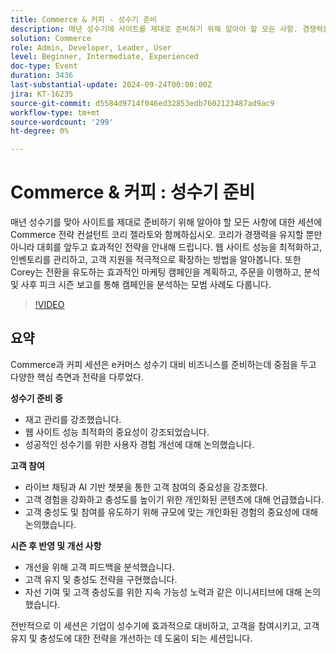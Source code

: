 ```yaml
---
title: Commerce & 커피 - 성수기 준비
description: 매년 성수기에 사이트를 제대로 준비하기 위해 알아야 할 모든 사항. 경쟁력을 유지할 뿐만 아니라 경쟁보다 앞서 나갈 수 있는 효과적인 전략. 웹 사이트 성능을 최적화하고, 인벤토리를 관리하고, 고객 지원을 적극적으로 확장하는 방법을 알아봅니다. 또한 Corey는 전환을 유도하는 효과적인 마케팅 캠페인을 계획하고, 주문을 이행하고, 분석 및 사후 피크 시즌 보고를 통해 캠페인을 분석하는 모범 사례도 다룹니다.
solution: Commerce
role: Admin, Developer, Leader, User
level: Beginner, Intermediate, Experienced
doc-type: Event
duration: 3436
last-substantial-update: 2024-09-24T00:00:00Z
jira: KT-16235
source-git-commit: d5584d9714f046ed32853edb7602123487ad9ac9
workflow-type: tm+mt
source-wordcount: '299'
ht-degree: 0%

---
```



# Commerce &amp; 커피 : 성수기 준비

매년 성수기를 맞아 사이트를 제대로 준비하기 위해 알아야 할 모든 사항에 대한 세션에 Commerce 전략 컨설턴트 코리 젤라토와 함께하십시오. 코리가 경쟁력을 유지할 뿐만 아니라 대회를 앞두고 효과적인 전략을 안내해 드립니다. 웹 사이트 성능을 최적화하고, 인벤토리를 관리하고, 고객 지원을 적극적으로 확장하는 방법을 알아봅니다. 또한 Corey는 전환을 유도하는 효과적인 마케팅 캠페인을 계획하고, 주문을 이행하고, 분석 및 사후 피크 시즌 보고를 통해 캠페인을 분석하는 모범 사례도 다룹니다.

>[!VIDEO](https://video.tv.adobe.com/v/3434700/?learn=on)

## 요약

Commerce과 커피 세션은 e커머스 성수기 대비 비즈니스를 준비하는데 중점을 두고 다양한 핵심 측면과 전략을 다루었다.

**성수기 준비 중**

* 재고 관리를 강조했습니다.
* 웹 사이트 성능 최적화의 중요성이 강조되었습니다.
* 성공적인 성수기를 위한 사용자 경험 개선에 대해 논의했습니다.

**고객 참여**

* 라이브 채팅과 AI 기반 챗봇을 통한 고객 참여의 중요성을 강조했다.
* 고객 경험을 강화하고 충성도를 높이기 위한 개인화된 콘텐츠에 대해 언급했습니다.
* 고객 충성도 및 참여를 유도하기 위해 규모에 맞는 개인화된 경험의 중요성에 대해 논의했습니다.

**시즌 후 반영 및 개선 사항**

* 개선을 위해 고객 피드백을 분석했습니다.
* 고객 유지 및 충성도 전략을 구현했습니다.
* 자선 기여 및 고객 충성도를 위한 지속 가능성 노력과 같은 이니셔티브에 대해 논의했습니다.

전반적으로 이 세션은 기업이 성수기에 효과적으로 대비하고, 고객을 참여시키고, 고객 유지 및 충성도에 대한 전략을 개선하는 데 도움이 되는 세션입니다.